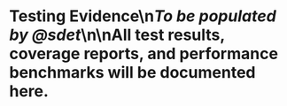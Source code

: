 # Testing Evidence\n*To be populated by @sdet*\n\nAll test results, coverage reports, and performance benchmarks will be documented here.
